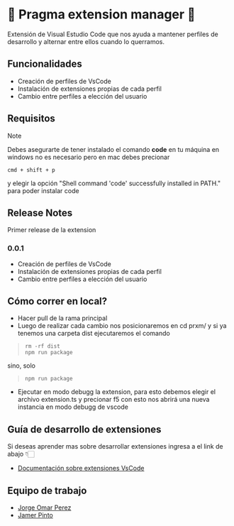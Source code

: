 # 💜 Pragma extension manager 💜

Extensión de Visual Estudio Code que nos ayuda a mantener perfiles de desarrollo y alternar entre ellos cuando lo querramos.

## Funcionalidades

* Creación de perfiles de VsCode
* Instalación de extensiones propias de cada perfil
* Cambio entre perfiles a elección del usuario

## Requisitos
> [!NOTE]
> Debes asegurarte de tener instalado el comando **code** en tu máquina en windows no es necesario pero en mac debes precionar
> ```
> cmd + shift + p
> ```
> y elegir la opción "Shell command 'code' successfully installed in PATH." para poder instalar code 

## Release Notes

Primer release de la extension 

### 0.0.1

* Creación de perfiles de VsCode
* Instalación de extensiones propias de cada perfil
* Cambio entre perfiles a elección del usuario

## Cómo correr en local?

* Hacer pull de la rama principal
* Luego de realizar cada cambio nos posicionaremos en cd prxm/ y si ya tenemos una carpeta dist ejecutaremos el comando 
>```
> rm -rf dist
> npm run package
> ```
sino, solo
>```
> npm run package
> 

* Ejecutar en modo debugg la extension, para esto debemos elegir el archivo extension.ts y precionar f5 con esto nos abrirá una nueva instancia en modo debugg de vscode

## Guía de desarrollo de extensiones

Si deseas aprender mas sobre desarrollar extensiones ingresa a el link de abajo 👇🏻

* [Documentación sobre extensiones VsCode](https://code.visualstudio.com/api/extension-guides/overview)

## Equipo de trabajo
* [Jorge Omar Perez](mailto:jperezpenaranda@gmail.com)
* [Jamer Pinto](mailto:hammer.pinto@pragma.com.co)